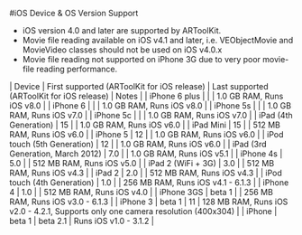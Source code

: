 #iOS Device & OS Version Support

- iOS version 4.0 and later are supported by ARToolKit.
- Movie file reading available on iOS v4.1 and later, i.e. VEObjectMovie and MovieVideo classes should not be used on iOS v4.0.x
- Movie file reading not supported on iPhone 3G due to very poor movie-file reading performance.


| Device | First supported (ARToolKit for iOS release) | Last supported (ARToolKit for iOS release) | Notes |
| iPhone 6 plus | | | 1.0 GB RAM, Runs iOS v8.0 |
| iPhone 6 | | | 1.0 GB RAM, Runs iOS v8.0 |
| iPhone 5s | | | 1.0 GB RAM, Runs iOS v7.0 |
| iPhone 5c | | | 1.0 GB RAM, Runs iOS v7.0 |
| iPad (4th Generation) | 15 | | 1.0 GB RAM, Runs iOS v6.0 |
| iPad Mini | 15 | | 512 MB RAM, Runs iOS v6.0 |
| iPhone 5 | 12 | | 1.0 GB RAM, Runs iOS v6.0 |
| iPod touch (5th Generation) | 12 | | 1.0 GB RAM, Runs iOS v6.0 |
| iPad (3rd Generation, March 2012) | 7.0 | | 1.0 GB RAM, Runs iOS v5.1 |
| iPhone 4s | 5.0 | | 512 MB RAM, Runs iOS v5.0 |
| iPad 2 (WiFi + 3G) | 3.0 | | 512 MB RAM, Runs iOS v4.3 |
| iPad 2 | 2.0 | | 512 MB RAM, Runs iOS v4.3 |
| iPod touch (4th Generation) | 1.0 | | 256 MB RAM, Runs iOS v4.1 - 6.1.3 |
| iPhone 4 | 1.0 | | 512 MB RAM, Runs iOS v4.0 |
| iPhone 3GS | beta 1 | | 256 MB RAM, Runs iOS v3.0 - 6.1.3 |
| iPhone 3 | beta 1 | 11 | 128 MB RAM, Runs iOS v2.0 - 4.2.1, Supports only one camera resolution (400x304) |
| iPhone | beta 1 | beta 2.1 | Runs iOS v1.0 - 3.1.2 |
